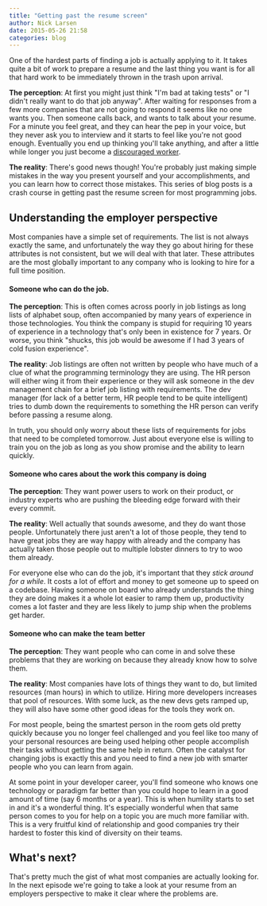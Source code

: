 ```yaml
---
title: "Getting past the resume screen"
author: Nick Larsen
date: 2015-05-26 21:58
categories: blog
---
```

One of the hardest parts of finding a job is actually applying to it.  It takes quite a bit of work to prepare a resume and the last thing you want is for all that hard work to be immediately thrown in the trash upon arrival.  

**The perception**:
At first you might just think "I'm bad at taking tests" or "I didn't really want to do that job anyway".  After waiting for responses from a few more companies that are not going to respond it seems like no one wants you.  Then someone calls back, and wants to talk about your resume.  For a minute you feel great, and they can hear the pep in your voice, but they never ask you to interview and it starts to feel like you're not good enough.  Eventually you end up thinking you'll take anything, and after a little while longer you just become a [discouraged worker](http://en.wikipedia.org/wiki/Discouraged_worker).

**The reality**:
There's good news though!  You're probably just making simple mistakes in the way you present yourself and your accomplishments, and you can learn how to correct those mistakes.  This series of blog posts is a crash course in getting past the resume screen for most programming jobs.

## Understanding the employer perspective

Most companies have a simple set of requirements.  The list is not always exactly the same, and unfortunately the way they go about hiring for these attributes is not consistent, but we will deal with that later.  These attributes are the most globally important to any company who is looking to hire for a full time position.

#### Someone who can do the job.

**The perception**:
This is often comes across poorly in job listings as long lists of alphabet soup, often accompanied by many years of experience in those technologies.  You think the company is stupid for requiring 10 years of experience in a technology that's only been in existence for 7 years.  Or worse, you think "shucks, this job would be awesome if I had 3 years of cold fusion experience".

**The reality**:
Job listings are often not written by people who have much of a clue of what the programming terminology they are using.  The HR person will either wing it from their experience or they will ask someone in the dev management chain for a brief job listing with requirements.  The dev manager (for lack of a better term, HR people tend to be quite intelligent) tries to dumb down the requirements to something the HR person can verify before passing a resume along.

In truth, you should only worry about these lists of requirements for jobs that need to be completed tomorrow.  Just about everyone else is willing to train you on the job as long as you show promise and the ability to learn quickly.

#### Someone who cares about the work this company is doing

**The perception**:
They want power users to work on their product, or industry experts who are pushing the bleeding edge forward with their every commit.

**The reality**:
Well actually that sounds awesome, and they do want those people.  Unfortunately there just aren't a lot of those people, they tend to have great jobs they are way happy with already and the company has actually taken those people out to multiple lobster dinners to try to woo them already.

For everyone else who can do the job, it's important that they _stick around for a while_.  It costs a lot of effort and money to get someone up to speed on a codebase.  Having someone on board who already understands the thing they are doing makes it a whole lot easier to ramp them up, productivity comes a lot faster and they are less likely to jump ship when the problems get harder.

#### Someone who can make the team better

**The perception**:
They want people who can come in and solve these problems that they are working on because they already know how to solve them.

**The reality**:
Most companies have lots of things they want to do, but limited resources (man hours) in which to utilize.  Hiring more developers increases that pool of resources.  With some luck, as the new devs gets ramped up, they will also have some other good ideas for the tools they work on.

For most people, being the smartest person in the room gets old pretty quickly because you no longer feel challenged and you feel like too many of your personal resources are being used helping other people accomplish their tasks without getting the same help in return.  Often the catalyst for changing jobs is exactly this and you need to find a new job with smarter people who you can learn from again.

At some point in your developer career, you'll find someone who knows one technology or paradigm far better than you could hope to learn in a good amount of time (say 6 months or a year).  This is when humility starts to set in and it's a wonderful thing.  It's especially wonderful when that same person comes to you for help on a topic you are much more familiar with.  This is a very fruitful kind of relationship and good companies try their hardest to foster this kind of diversity on their teams.

## What's next?
That's pretty much the gist of what most companies are actually looking for.  In the next episode we're going to take a look at your resume from an employers perspective to make it clear where the problems are.